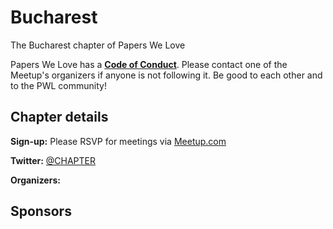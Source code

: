 # Bucharest

The Bucharest chapter of Papers We Love

Papers We Love has a **[Code of Conduct](https://github.com/papers-we-love/papers-we-love/blob/master/CODE_OF_CONDUCT.md)**. Please contact one of the Meetup's organizers if anyone is not following it. Be good to each other and to the PWL community!

## Chapter details

**Sign-up:** Please RSVP for meetings via <a href="http://www.meetup.com/">Meetup.com</a>

**Twitter:** <a href="https://twitter.com/CHAPTER">@CHAPTER</a>

**Organizers:**

## Sponsors

<p class="sponsor"></p>
